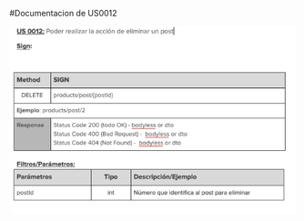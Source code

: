 #Documentacion de US0012

![documentacion](https://github.com/AriJDH/practicas-w16/blob/javier-gomez/4.%20sprint/be_java_hisp_w16_g09_Gomez/U0012%20-%20documentacion.png)
